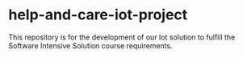 # help-and-care-iot-project
This repository is for the development of our Iot solution to fulfill the Software Intensive Solution course requirements.

